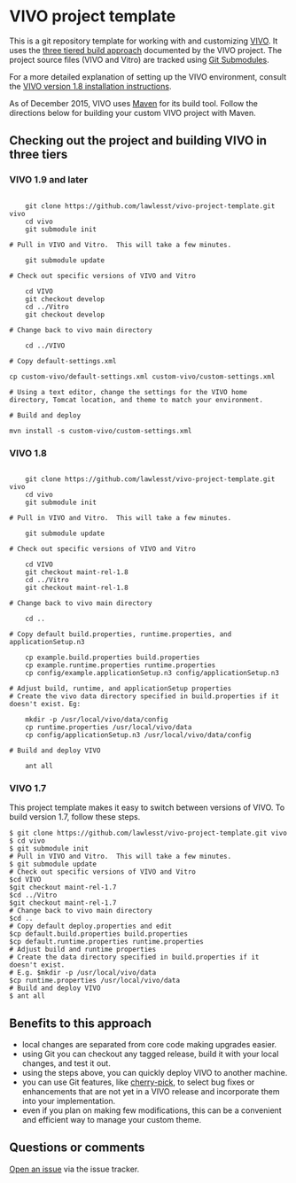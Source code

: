 # VIVO project template
This is a git repository template for working with and customizing [VIVO](http://vivoweb.org/).  It uses the [three tiered build approach](https://wiki.duraspace.org/display/VIVO/Building+VIVO+in+3+tiers) documented by the VIVO project.  The project source files (VIVO and Vitro) are tracked using [Git Submodules](http://git-scm.com/book/en/Git-Tools-Submodules).

For a more detailed explanation of setting up the VIVO environment, consult the
[VIVO version 1.8 installation
instructions](https://wiki.duraspace.org/display/VIVO/Installing+VIVO+release+1.8).

As of December 2015, VIVO uses [Maven](https://maven.apache.org/) for its build tool. Follow the directions below for building your custom VIVO project with Maven. 

## Checking out the project and building VIVO in three tiers

### VIVO 1.9 and later
~~~

    git clone https://github.com/lawlesst/vivo-project-template.git vivo
    cd vivo
    git submodule init

# Pull in VIVO and Vitro.  This will take a few minutes.

    git submodule update

# Check out specific versions of VIVO and Vitro

    cd VIVO
    git checkout develop
    cd ../Vitro
    git checkout develop

# Change back to vivo main directory

    cd ../VIVO

# Copy default-settings.xml

cp custom-vivo/default-settings.xml custom-vivo/custom-settings.xml

# Using a text editor, change the settings for the VIVO home directory, Tomcat location, and theme to match your environment. 

# Build and deploy

mvn install -s custom-vivo/custom-settings.xml

~~~

### VIVO 1.8
~~~

    git clone https://github.com/lawlesst/vivo-project-template.git vivo
    cd vivo
    git submodule init

# Pull in VIVO and Vitro.  This will take a few minutes.

    git submodule update

# Check out specific versions of VIVO and Vitro

    cd VIVO
    git checkout maint-rel-1.8
    cd ../Vitro
    git checkout maint-rel-1.8

# Change back to vivo main directory

    cd ..

# Copy default build.properties, runtime.properties, and applicationSetup.n3

    cp example.build.properties build.properties
    cp example.runtime.properties runtime.properties
    cp config/example.applicationSetup.n3 config/applicationSetup.n3

# Adjust build, runtime, and applicationSetup properties
# Create the vivo data directory specified in build.properties if it doesn't exist. Eg:

    mkdir -p /usr/local/vivo/data/config
    cp runtime.properties /usr/local/vivo/data
    cp config/applicationSetup.n3 /usr/local/vivo/data/config

# Build and deploy VIVO

    ant all

~~~

### VIVO 1.7
This project template makes it easy to switch between versions of VIVO. To build version 1.7, follow these steps. 

~~~
$ git clone https://github.com/lawlesst/vivo-project-template.git vivo
$ cd vivo
$ git submodule init
# Pull in VIVO and Vitro.  This will take a few minutes.
$ git submodule update
# Check out specific versions of VIVO and Vitro
$cd VIVO
$git checkout maint-rel-1.7
$cd ../Vitro
$git checkout maint-rel-1.7
# Change back to vivo main directory
$cd ..
# Copy default deploy.properties and edit
$cp default.build.properties build.properties
$cp default.runtime.properties runtime.properties
# Adjust build and runtime properties
# Create the data directory specified in build.properties if it doesn't exist.
# E.g. $mkdir -p /usr/local/vivo/data
$cp runtime.properties /usr/local/vivo/data
# Build and deploy VIVO
$ ant all
~~~

## Benefits to this approach
 * local changes are separated from core code making upgrades easier.
 * using Git you can checkout any tagged release, build it with your local changes, and test it out.
 * using the steps above, you can quickly deploy VIVO to another machine.
 * you can use Git features, like [cherry-pick](http://www.vogella.com/articles/Git/article.html#cherrypick), to select bug fixes or enhancements that are not yet in a VIVO release and incorporate them into your implementation.
 * even if you plan on making few modifications, this can be a convenient and efficient way to manage your custom theme.

## Questions or comments
[Open an issue](https://github.com/lawlesst/vivo-project-template/issues) via the issue tracker.
